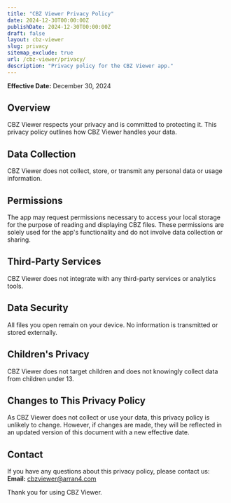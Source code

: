 ```yaml
---
title: "CBZ Viewer Privacy Policy"
date: 2024-12-30T00:00:00Z
publishDate: 2024-12-30T00:00:00Z
draft: false
layout: cbz-viewer
slug: privacy
sitemap_exclude: true
url: /cbz-viewer/privacy/
description: "Privacy policy for the CBZ Viewer app."
---
```


**Effective Date:** December 30, 2024

## Overview
CBZ Viewer respects your privacy and is committed to protecting it. This privacy policy outlines how CBZ Viewer handles your data.

## Data Collection
CBZ Viewer does not collect, store, or transmit any personal data or usage information.

## Permissions
The app may request permissions necessary to access your local storage for the purpose of reading and displaying CBZ files. These permissions are solely used for the app's functionality and do not involve data collection or sharing.

## Third-Party Services
CBZ Viewer does not integrate with any third-party services or analytics tools.

## Data Security
All files you open remain on your device. No information is transmitted or stored externally.

## Children's Privacy
CBZ Viewer does not target children and does not knowingly collect data from children under 13.

## Changes to This Privacy Policy
As CBZ Viewer does not collect or use your data, this privacy policy is unlikely to change. However, if changes are made, they will be reflected in an updated version of this document with a new effective date.

## Contact
If you have any questions about this privacy policy, please contact us:
**Email:** [cbzviewer@arran4.com](mailto:cbzviewer@arran4.com)

Thank you for using CBZ Viewer.
